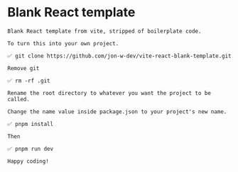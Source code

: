 # Blank React template

    Blank React template from vite, stripped of boilerplate code.

    To turn this into your own project.

    ✅ git clone https://github.com/jon-w-dev/vite-react-blank-template.git

    Remove git

    ✅ rm -rf .git

    Rename the root directory to whatever you want the project to be called.

    Change the name value inside package.json to your project's new name.

    ✅ pnpm install

    Then

    ✅ pnpm run dev

    Happy coding!

